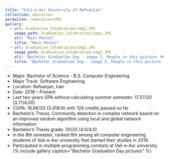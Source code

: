 ```yaml
---
title: "Vali-e-Asr University of Rafsanjan"
collection: education
permalink: /education/VRU
gallery:
  - url: Graduation_Celebration/img1.JPG
    image_path: Graduation_Celebration/img1.JPG
    alt: "Main Poster"
    title: "Main Poster"
  - url: Graduation_Celebration/img2.JPG
    image_path: Graduation_Celebration/img2.JPG
    alt: "Bachelor Graduation Day - image 2, People in this picture: Mohammad Hosein(Cena) Ashoori, Mohammad Mehdi Afkhami, Hossein Ahmadi, Me"
    title: "Bachelor Graduation Day - image 2, People in this picture: Mohammad Hosein(Cena) Ashoori, Mohammad Mehdi Afkhami, Hossein Ahmadi, Me"
---
```

* Major: Bachelor of Science - B.S. Computer Engineering
* Major Track: Software Engineering
* Location: Rafsanjan, Iran
* Date: 2018 – Present
* Last two years GPA without calculating summer semester: 17.37/20 (3.71/4.00)
* CGPA: 16.66/20 (3.419/4) with 124 credits passed so far
* Bachelor’s Thesis: Community detection in complex network based on an improved random algorithm using local and global network information
* Bachelor’s Thesis grade: 20/20 (4.0/4.0)
* in the 8th semester, ranked 6th among all computer engineering students of Vali-e-Asr university that started their studies in 2018.
* Participated in multiple programming contests at Vali-e-Asr university
{% include gallery caption="Bachelor Graduation Day pictures" %}



